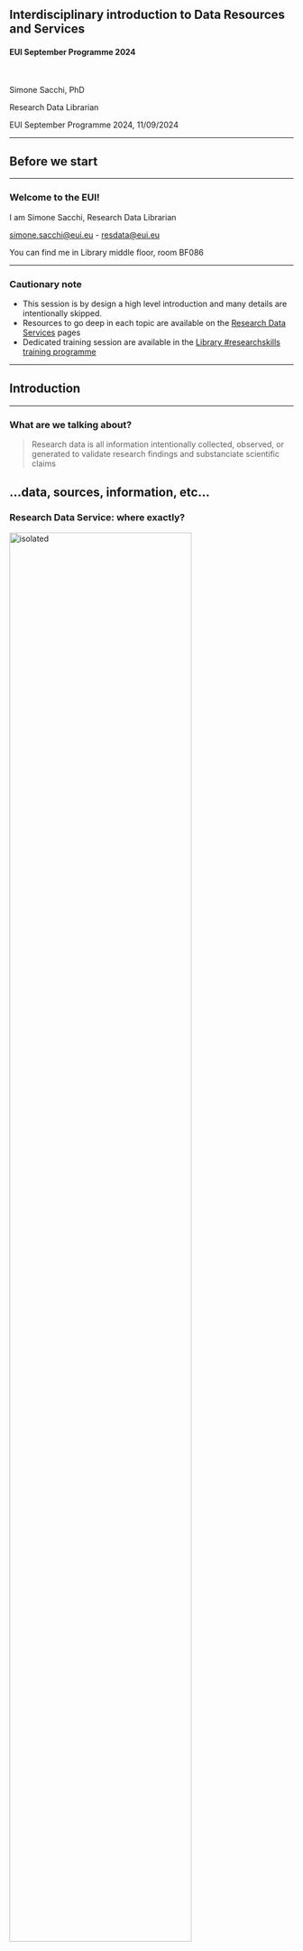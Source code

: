 ## Interdisciplinary introduction to Data Resources and Services
#### EUI September Programme 2024

&nbsp;

Simone Sacchi, PhD

Research Data Librarian

EUI September Programme 2024, 11/09/2024



---

## Before we start

----

### Welcome to the EUI!

I am Simone Sacchi, Research Data Librarian

[simone.sacchi@eui.eu](mailto:simone.sacchi@eui.eu) - [resdata@eui.eu](mailto:resdata@eui.eu)

You can find me in Library middle floor, room BF086

----

### Cautionary note

* This session is by design a high level introduction and many details are intentionally skipped.
* Resources to go deep in each topic are available on the [Research Data Services](https://www.eui.eu/Research/Library/ResearchDataServices) pages
* Dedicated training session are available in the [Library #researchskills training programme](https://www.eui.eu/Research/Library/Events/ResearchSkills)

---

## Introduction

----

### What are we talking about?

> Research data is all information intentionally collected, observed, or generated to validate research findings and substanciate scientific claims

...data, sources, information, etc...
----

### Research Data Service: where exactly?

<a href="https://www.eui.eu/en/services/library" target="_blank"><img src="img/01-home-library.png" alt="isolated" width="80%" /></a>

> [https://www.eui.eu/en/services/library](https://www.eui.eu/en/services/library)

----

### Research Data Services: home

<a href="https://www.eui.eu/Research/Library/ResearchDataServices" target="_blank"><img src="img/02-home-data-servises.png" alt="isolated" width="80%" /></a>

> [https://www.eui.eu/Research/Library/ResearchDataServices](https://www.eui.eu/Research/Library/ResearchDataServices)

----

### Research Data Services: lifecycle model

<a href="https://www.eui.eu/Research/Library/ResearchDataServices" target="_blank"><img src="img/03-lifecycle.png" alt="isolated" width="100%" /></a>

> [https://www.eui.eu/Research/Library/ResearchDataServices](https://www.eui.eu/Research/Library/ResearchDataServices)


---

## Data discovery and access

----

### How to get the data you need

_Survey, interviews, experiments, archival research, text mining, etc._


But also:
- Access to licenced resources
- Reuse of Open Data (research, governmental)
- Agreement with specific data providers

----

### EUI Library Data Portal
<a href="https://www.eui.eu/Research/Library/ResearchGuides/Economics/Statistics/DataPortal" target="_blank"><img src="img/04-data-portal.png" alt="isolated" width="100%" /></a>

----

### Macro data

<a href="https://www.eui.eu/Research/Library/ResearchGuides/Economics/Statistics/MacroDataSet" target="_blank"><img src="img/05-macro.png" alt="isolated" width="100%" /></a>

----

### Micro data

<a href="https://www.eui.eu/Research/Library/ResearchGuides/Economics/Statistics/MicroDataSet" target="_blank"><img src="img/06-micro.png" alt="isolated" width="100%" /></a>

----

### Micro data hosted at the EUI

The EUI hosts on its premises a series of datasets for which specific access conditions apply:
- Special aggrement to be signed with the data provider
- Registration required, form available <a href="https://www.eui.eu/Research/Library/RequestForms/Register-micro-data" target="_blank">here</a>
- Access only through the Library Restricted Server ( K:/ )

> Detailed information is provided on each individual database description page. See <a href="https://www.eui.eu/Research/Library/ResearchGuides/Economics/Statistics/DataPortal/EU-LFS" target="_blank">example</a>

----

### Lubrary Restricted Server ( K:/)

<img src="img/08-secure-server.png" alt="isolated" width="60%" />

----

### The Library Secure Data Room

- To be used to access highly restricted (sensitive) data  

<a href="https://www.eui.eu/Research/Library/ResearchDataServices/SensitiveData" target="_blank"><img src="img/07-secure-data-room.png" alt="isolated" width="100%" /></a>

----

### Third party data

- If you require access to restricted data at another institution (data centre, statistics agency, university, archive) you should apply for access early in you research projects because application periods can be lengthy. 

- The Library can help with the formal steps of the process, in particular when the agreement requires the signature of an official EUI legal signatory.

- In some instances, it may be possible for EUI members to obtain access via library consortia. 

::: {.callout-caution}
Some sociological, qualitative and micro geo-coded data can only be accessed at issuers' secure on-site facilities.
::: 

----

### Open governmental and research data

Scholars, government agencies and international organisations increasingly share data, codebooks and software online through repositories or dedicated websites. 

Open research data can be located with dedicated tools and registries:

- [**Google Dataset Search**](https://datasetsearch.research.google.com/) | Developed by Google Research, read more on this [blog post](https://research.google/blog/datasets-at-your-fingertips-in-google-search/)
- [**re3data**](https://www.re3data.org/) | the Registry of Research Data Repositories which is indexed by discipline, sub-discipline, data type and host institution.

----

...let's move now onto the management and curation of data during a research project!

---

## The management and curation of research data

----

### Challenges we face
- How to avoid losing your work?
- How to avoid losing the history of your work?
- How to make sure your future self understands your current work (and the process that went into it)?
- How to make sure that others can understand your work and can validate it?
- How to plan everything so we do not forget?

----

### Opportunities to explore

> Research data are becoming first-class citizens in the scholarly communication landscape!

- Part of a scolarly CV and portolio
- Required by publishers
- Foster visibility, collaboration opportunities, 
- Can contribute to informed decision making in politics, society, economy

----

### What is Research Data Management

> **Research Data Management (RDM)** is an umbrella term covering how you organise, structure, store, and care for the digital information generated or used during a research project.

![Research Data Lifecycle](img/LDW--general.png)

> Management and curation happen throughout the Research Data Lifecycle!

----

### Guiding principles of RDM

You'll hear a lot about the **FAIR Principles** if you are / will be engaged in EU-funded projects!

![FAIR principles of RDM](img/FAIR.png)

> Best practices and tool to make your data FAIR: [FAIRsFAIR Project](https://www.fairsfair.eu/tools-software)

----

### RDM practices

To care for your data (but also code, and any other research output) you should adopt the following RDM practices:

- Planning in advance how your data will be managed
- Documenting working practices
- Considering how information will be handled (stored, versioned, documented, etc.) on a day-to-day basis
- Making decisions on what happens to data in the long term – after the project concludes
- Preparing for data to be preserved, and possibly shared for reuse

---

## Plan on how to manage your data

----

### Data Management Plan (DMP)

A __Data Management Plan (DMPs)__ is a document that describes:
* How data is generated, used, elaborated and organised
* How data, and data subjects, are protected
* How data, code and ancillary elements are described and documented
* How data is stored and secured, and how long it will be retained
* How dataset authorship and credit are assigned
* How data is preserved and under what terms, can be shared

 See [EUI Data Management Plans guidelines](https://www.eui.eu/research/library/researchdataservices#DATAMANAGEMENT) for details.

 > Tip: Early- and Mid-career researchers are strongly invited to learn how to prepare a DMP, as they will be required when applying for future project funding.

----

### DMP Tools

**DMP Online** guides you through the process of writing a DMP according to specific funding agences templates (e.g. ERC, Horizon Europe, etc.)

<a href="https://dmponline.dcc.ac.uk/" target="_blank"><img src="img/DMPonline-horizontal-new-logo.png" alt="isolated" width="100%" /></a>

> Not necessary, but useful, and with an account you can also save your own templates.

----

### Ethical Review 

If you are collecting, using and analysing data that include personal and sensitive information you are strongly encouraged to undergo the the **Ethical Revirew** process.
* Personal and sensitive information about human subjects are bound to the __General Data Protection Regulation (GDPR)__
* __Informed consent__ is the key to all you can do with them
* Personal and sensitive data cannot be shared openly if not __Anonymized__ of __Pseudonymised__ 

> EUI information, resources and procedures here:
> * [The Research Data Lifecycle](https://www.eui.eu/Research/Library/ResearchDataServices/StepByStep)
> * [Ethics and Integrity in Academic Research](https://www.eui.eu/ServicesAndAdmin/DeanOfStudies/Ethics-and-Integrity-in-Academic-Research)

----

### Brief on transparency and reproducibility at the planning stage

> If appropriate for your discipline and research methodology consider **pre-registering your study**

- Consider posting your research hypotheses and the planned research design (i.e., methodology) in a publicly available registry (e.g. [AsPredicted](https://aspredicted.org/), [OSF](https://www.cos.io/initiatives/prereg)) ahead of the beginning of the project

- Sharing research design + plans beforehand complements disclosures and openness of research outputs
- It takes time? Yes… It takes more time? No…

---

## Store and organize your data (approriately)

----

## Do not keep your research __only__ on your laptop

<img src="img/laptop.jpg" alt="isolated" width="60%"/>

----

### Store your Data

The [EUI ICT Service](https://www.eui.eu/en/services/ict-service) provides state-of-the-art solutions to ensure that research data are safely stored and backed up during your project lifecycle. 

- Network drive __G:\\__ (all EUI members, fully backed-up, daily, weekly, monthly, GDPR compliant)
- Microsoft __OneDrive for Business__ (all EUI members, cloud storage, up to 1TB, GDPR compliant)
- Microsoft **SharePoint** (for large scale collaborative projects, no storage limit)


> ☞ [Safeguarding your data](https://www.eui.eu/ServicesAndAdmin/ComputingService/Storage/SafeguardingYourData) (ICT Website)

----

### File/Folder organization

- Folder structure shall reflect the structure of your project
- Files shall be named according to pre-defined conventions:
  - __Vocabulary__: choose a standard vocabulary for file names so that everyone uses and common language.
  - __Punctuation__: decide on conventions for symbols, capitals, hyphens and spaces.
  - __Dates__:  agree on a logical use e.g., YYYYMMDD.
  - __Order__: confirm which element should go first, etc.
  - __Numbers__: specify the number of digits that will be used in numbering.


> Briney, K. A. (2020, June 2). File Naming Convention Worksheet. California Institute of Technology. [https://doi.org/10.7907/894q-zr22](https://doi.org/10.7907/894q-zr22)

----

### However...

![PhD comic: "Final".doc - files are called: Final.doc, Final_rev.2.doc, FINAL_rev.6.COMMENTS.doc, FINAL_rev.8.commens5.CORRECTIONS.doc, FINAL_rev.18.comment7.corrections9.MORE.30.doc, FINAL_rev.22.comments49.corrections.10.WHYDIDICOMETOGRADSCHOOL.doc](img/phd101212s_small.gif)

PhD Comics [FINAL.doc](https://phdcomics.com/comics/archive.php?comicid=1531)

----
### The solution: Version Control Systems (e.g. Git)

* You can record who made which changes, and when
* You can revert to previous versions
* You can identify and correct conflicts (e.g. possible overwriting)
* Nothing that is *committed* is *ever* lost (unless you try hard...)

**Version control is like an unlimited ‘undo/redo’.**

----

### Where to start with `git` and `GitHub`?

* ["Introduction to Git and Github for Social Science Research"](https://github.com/EUI-Library/researchskills-2023-03-08-git) (slides from a past EUI Library #researchskills session)
* ["Version control with git"](https://swcarpentry.github.io/git-novice/) (Intro to git by [The Carpentries](https://carpentries.org/))
* ["GitHub and Git for research and teaching"](https://www.uu.nl/en/research/research-data-management/tools/software-and-computing/github-and-git) (Utrecht University)
* [Social Science Data Lab](https://github.com/socialsciencedatalab) (Mannheim Centre for European Social Research)

> Stay tuned with the Library [#researchskills page](https://www.eui.eu/Research/Library/Events/ResearchSkills) for upcoming Git/GitHub traini sessions!

----

### Documentation and codebook

Clear and accurate documentation is key to proper data curation:
- purpose and context of the research project, and about the research data outputs
- sources of the data 
- Elaboration of pre-existing data
Data generation (surveys, interviews, experiments)
Documentation should include a description of folders, files, variables, versioning, and – where applicable – information about problematic values, missing observations and weightings
Codebooks, questionnaires and data dictionaries should be included.  A concise note on methodology should be included
Good documentation makes datasets findable, accessible, interoperable and re-usable (FAIR data principles).


## Brief on managing image collections

If you are managing image collections as data consider using __Tropy__
* Often described as the Zotero for images (same developers)
* Built with research in mind
* Build, manage and organize your image library
* Describe your sources, annotate your photos

> Download [Tropy](https://tropy.org/) and watch the EUI Library training on YouTube: ["Introduction to Tropy"](https://youtu.be/yuxlkRlFwhI?si=g2MppxeMhU2csgxx)

----

### Personal and sensitive data

* The collection, use, analysis  of data that include personal and sensitive informationabout human subjects are bound to the __General Data Protection Regulation (GDPR)__
* __Informed consent__ is the key to all you can do
* Personal and sensitive data cannot be shared openly if not __Anonymized__ of __Pseudonymised__ 

> EUI information, resources and procedures here:
> * [The Research Data Lifecycle](https://www.eui.eu/Research/Library/ResearchDataServices/StepByStep)
> * [Ethics and Integrity in Academic Research](https://www.eui.eu/ServicesAndAdmin/DeanOfStudies/Ethics-and-Integrity-in-Academic-Research)

---

## Data Processing and Analysis

----

### Anonymisation

> According to GDPR anonymised data is "information which does not relate to. an identified or identifiable natural person or to personal data rendered anonymous in such a manner that the data subject is not or no longer identifiable"

* Remove personal data identifiers (names, numbers etc.)
* Aggregate, or reduce, the precision of variables, eg: year of birth rather than birth date
* Use a general level of geo-coding
* Timing of anonymisation:
  * At time of data collection
  * During elaboration (data processing)
  * Public version of data can be created

> Fully anonimised data (to the best of one's knowledge) do not fall anymore under GDPR constraints

----

### Pseudonymisation

* Provide justification for why data are not anonymised (eg. follow-up wave of survey)
* Replace personal identifiers (such as names) with unique identifiers (codes)
* Store/encrypt pseudonyms separately

> Pseudonymised data can be anonymised by destroying code files and decryption key. Data should be deleted at end of retention period.

----

### Data deletion

- At the end of a research project, it may be necessary to permanently delete sensitive data used in the elaboration phase. 
- Many micro-socioeconomic data providers (eg. Eurostat) require deletion for work-files and non-aggregate outputs. 
- EUI members can use a [disk-wipe tool](https://en.wikipedia.org/wiki/List_of_data-erasing_software) to performs byte-by-byte deletion of data
- If the data provider requires a compliance statement, the name of the software used, the location of the device, the name of the drive and the time of deletion should be recorded.

---

### Data analysis tools (EUI supported)

The **EUI ICT Service** provides licenses and support for the following [research and data analysis software](https://www.eui.eu/ServicesAndAdmin/ComputingService/Software/SoftwareResearch):
<style>
.container{
    display: flex;
}
.col{
    flex: 1;
}
</style>

<div class="container">

<div class="col">

**EUI Workstations**
- Datastream Advance
- Datastream for Office Excel Add-in
- MATLAB
- R Studio
- Stata/MP

</div>

<div class="col">

**Personal laptops**
- ArcGIS
- MATLAB
- MAXQDA (LAW and SPS)
- Stata/SE
- Overleaf (ECO and SPS)

</div>

<div class="col">

**HPC cluster**
- MatLab R2022a
- Stata 17 MP
- R 4.1.2
- Julia 1.7.3

</div>

</div>

> Qualtrics is also available to conduct online surveys (contact [HelpDesk](https://www.eui.eu/Helpdesk))
----

### Additional resources: Sage Methods and Sage Campus

<a href="https://www.eui.eu/Research/Library/ResearchGuides/Economics/SAGEmethods" target="_blank"><img src="img/sage.png" alt="isolated" width="100%" /></a>

----

### Additional resources: Data textbooks and manuals

The library constantly updates the collection on data-related manuals and textbooks:
- Library middle floor: **001-005**
- Social science data methods: **300.182**
- Statistical & data science: **519.5**

> You can search all the manuals and (paper and eBooks) via the [Library Catalogue](https://biblio.eui.eu/)

---

## Archive (and share) you data in a research repository

----

### Why it matters

Archive your research data in an **repository** has many benifits:
- They are assigned a persistent identifier (same as publications)
- They are curated and preserved in the long term
- They can be cited and you be credited if reused
- Contributes to transparency and reproducibility

> Principle: "as open as possible but as closed as necessary"

----

### Cadmus, the EUI Research Repository

<a href="https://cadmus.eui.eu/" target="_blank"><img src="img/cadmus.png" alt="isolated" width="100%" /></a>

----

### How to register and archive data in Cadmus

<a href="https://www.eui.eu/Research/Library/ResearchDataServices/EUIResDataWorkflow" target="_blank"><img src="img/cadmus-submission.png" alt="isolated" width="100%" /></a>

----

### Prepare the data for submission

- Check that there are no data protection and copyright violations
- Organize your data in a structure folder (if necessary)
- Prepare data documentation
- Large datasets should be submitted in a compressed format (eg. .zip, .tgz).
- Archiving is finalised by Library staff, in consultation with the creator.

> Library staff can advise at every stage of the process, reach out to [resdata@eui.eu](mailto:resdata@eui.eu)

----

### Data as original work

- The scholar(s) submitting the dataset for reposit must be the creator(s) of the dataset or a delegate of the P.I.
- The dataset must be the output of original data generation; or must be the output of significant, value-added, elaboration of pre-existing sources
- If the dataset is derived from pre-existing sources, those sources must be clearly indicated.

----

### Datasets in Cadmus

<style>
.container{
    display: flex;
}
.col{
    flex: 1;
}
</style>

<div class="container">

<div class="col">

<a href="https://cadmus.eui.eu/handle/1814/64544" target="_blank"><img src="img/cadmus-datasets.png" alt="isolated" width="100%" /></a>
</div>

<div class="col">
<br />
<br />

- Datasets will appear in [Cadmus](https://cadmus.eui.eu/handle/1814/64544) and in the [Library catalogue](https://biblio.eui.eu/)
- Will also be indexed automatically in: 
  - [OpenAIRE](https://explore.openaire.eu/) (pan-Euroepan research registry)
  - [WorldCat](https://search.worldcat.org/) (global index)

</div>

</div>

---

## Conclusion and wrap-up

----

## Slides are available!
- Linked from the Library **Research Data Services** [page](https://www.eui.eu/Research/Library/ResearchDataServices)
- On the **EUI Library GitHub Organization**:
  * Web version: [https://eui-library.github.io/september-programme-2024-interdisciplinary-data/](https://eui-library.github.io/september-programme-2024-interdisciplinary-data/)
  * GitHub repo: [https://github.com/EUI-Library/september-programme-2024-interdisciplinary-data](https://github.com/EUI-Library/september-programme-2024-interdisciplinary-data)

----

### We are here to help!

> The **EUI Library** is here to help you all be successful in your research endeavours.

Please, reach out, in person, via Teams on by email!

**Simone Sacchi**, Research Data Librarian

[simone.sacchi@eui.eu](mailto:simone.sacchi@eui.eu) - [resdata@eui.eu](mailto:resdata@eui.eu)

Again, you can find me in Library middle floor, **room BF086**

----

## Questions?